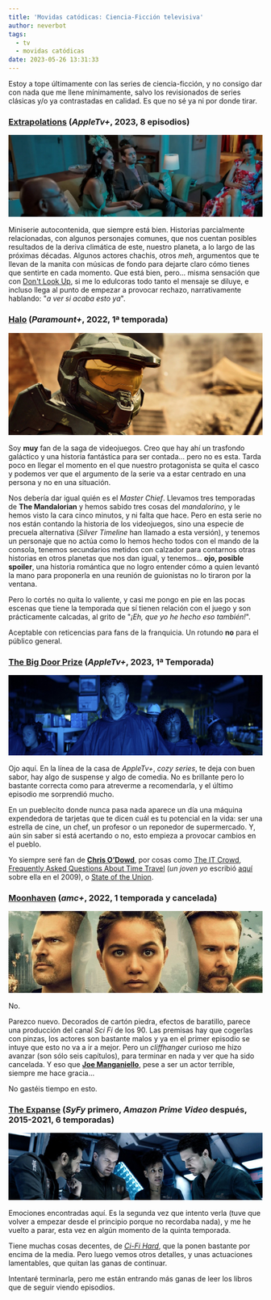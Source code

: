 ```yaml
---
title: 'Movidas catódicas: Ciencia-Ficción televisiva'
author: neverbot
tags:
  - tv
  - movidas catódicas
date: 2023-05-26 13:31:33
---
```



Estoy a tope últimamente con las series de ciencia-ficción, y no consigo dar con nada que me llene mínimamente, salvo los revisionados de series clásicas y/o ya contrastadas en calidad. Es que no sé ya ni por donde tirar.

### [Extrapolations](https://www.themoviedb.org/tv/138169-extrapolations) (*AppleTv+*, 2023, 8 episodios)

![extrapolations](./movidas-catodicas-ciencia-ficcion-televisiva/extrapolations.jpg)

Miniserie autocontenida, que siempre está bien. Historias parcialmente relacionadas, con algunos personajes comunes, que nos cuentan posibles resultados de la deriva climática de este, nuestro planeta, a lo largo de las próximas décadas. Algunos actores chachis, otros *meh*, argumentos que te llevan de la manita con músicas de fondo para dejarte claro cómo tienes que sentirte en cada momento. Que está bien, pero... misma sensación que con [Don't Look Up](https://letterboxd.com/film/dont-look-up-2021/), si me lo edulcoras todo tanto el mensaje se diluye, e incluso llega al punto de empezar a provocar rechazo, narrativamente hablando: "*a ver si acaba esto ya*".

### [Halo](https://www.themoviedb.org/tv/52814-halo) (*Paramount+*, 2022, 1ª temporada)

![halo-tv-series](./movidas-catodicas-ciencia-ficcion-televisiva/halo-tv-series.jpg)

Soy **muy** fan de la saga de videojuegos. Creo que hay ahí un trasfondo galáctico y una historia fantástica para ser contada... pero no es esta. Tarda poco en llegar el momento en el que nuestro protagonista se quita el casco y podemos ver que el argumento de la serie va a estar centrado en una persona y no en una situación. 

Nos debería dar igual quién es el *Master Chief*. Llevamos tres temporadas de **The Mandalorian** y hemos sabido tres cosas del *mandalorino*, y le hemos visto la cara cinco minutos, y ni falta que hace. Pero en esta serie no nos están contando la historia de los videojuegos, sino una especie de precuela alternativa (*Silver Timeline* han llamado a esta versión), y tenemos un personaje que no actúa como lo hemos hecho todos con el mando de la consola, tenemos secundarios metidos con calzador para contarnos otras historias en otros planetas que nos dan igual, y tenemos... **ojo, posible spoiler**, una historia romántica que no logro entender cómo a quien levantó la mano para proponerla en una reunión de guionistas no lo tiraron por la ventana.

Pero lo cortés no quita lo valiente, y casi me pongo en pie en las pocas escenas que tiene la temporada que sí tienen relación con el juego y son prácticamente calcadas, al grito de "*¡Eh, que yo he hecho eso también!*".

Aceptable con reticencias para fans de la franquicia. Un rotundo **no** para el público general.

### [The Big Door Prize](https://www.themoviedb.org/tv/194704-the-big-door-prize) (*AppleTv+*, 2023, 1ª Temporada)

![the-big-door-prize](./movidas-catodicas-ciencia-ficcion-televisiva/the-big-door-prize.jpg)

Ojo aquí. En la línea de la casa de *AppleTv+*, *cozy series*, te deja con buen sabor, hay algo de suspense y algo de comedia. No es brillante pero lo bastante correcta como para atreverme a recomendarla, y el último episodio me sorprendió mucho.

En un pueblecito donde nunca pasa nada aparece un día una máquina expendedora de tarjetas que te dicen cuál es tu potencial en la vida: ser una estrella de cine, un chef, un profesor o un reponedor de supermercado. Y, aún sin saber si está acertando o no, esto empieza a provocar cambios en el pueblo.

Yo siempre seré fan de [**Chris O’Dowd**](https://www.imdb.com/name/nm1483369/), por cosas como [The IT Crowd](https://www.themoviedb.org/tv/2490-the-it-crowd), [Frequently Asked Questions About Time Travel](https://www.imdb.com/title/tt0910554/) (*un joven yo* escribió [aquí](/resenas-cinematograficas-relampago-v/) sobre ella en el 2009), o [State of the Union](https://www.themoviedb.org/tv/87984-state-of-the-union).

### [Moonhaven](https://www.themoviedb.org/tv/125398-moonhaven) (*amc+*, 2022, 1 temporada y cancelada)

![moonhaven](./movidas-catodicas-ciencia-ficcion-televisiva/moonhaven.jpg)

No.

Parezco nuevo. Decorados de cartón piedra, efectos de baratillo, parece una producción del canal *Sci Fi* de los 90. Las premisas hay que cogerlas con pinzas, los actores son bastante malos y ya en el primer episodio se intuye que esto no va a ir a mejor. Pero un *cliffhanger* curioso me hizo avanzar (son sólo seis capítulos), para terminar en nada y ver que ha sido cancelada. Y eso que [**Joe Manganiello**](https://www.imdb.com/name/nm0542133/), pese a ser un actor terrible, siempre me hace gracia...

No gastéis tiempo en esto.

### [The Expanse](https://www.themoviedb.org/tv/63639-the-expanse) (*SyFy* primero, *Amazon Prime Video* después, 2015-2021, 6 temporadas)

![the-expanse](./movidas-catodicas-ciencia-ficcion-televisiva/the-expanse.jpg)

Emociones encontradas aquí. Es la segunda vez que intento verla (tuve que volver a empezar desde el principio porque no recordaba nada), y me he vuelto a parar, esta vez en algún momento de la quinta temporada.

Tiene muchas cosas decentes, de [*Ci-Fi Hard*](https://en.wikipedia.org/wiki/Hard_science_fiction), que la ponen bastante por encima de la media. Pero luego vemos otros detalles, y unas actuaciones lamentables, que quitan las ganas de continuar.

Intentaré terminarla, pero me están entrando más ganas de leer los libros que de seguir viendo episodios.
